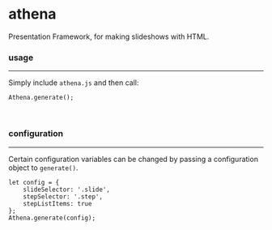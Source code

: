 # athena
Presentation Framework, for making slideshows with HTML.
<br/>

### usage
______
 
Simply include `athena.js` and then call:
```
Athena.generate();
```
<br/>

### configuration
______
 
Certain configuration variables can be changed by passing a configuration object to `generate()`.
```
let config = {
    slideSelector: '.slide',
    stepSelector: '.step',
    stepListItems: true
};
Athena.generate(config);
```